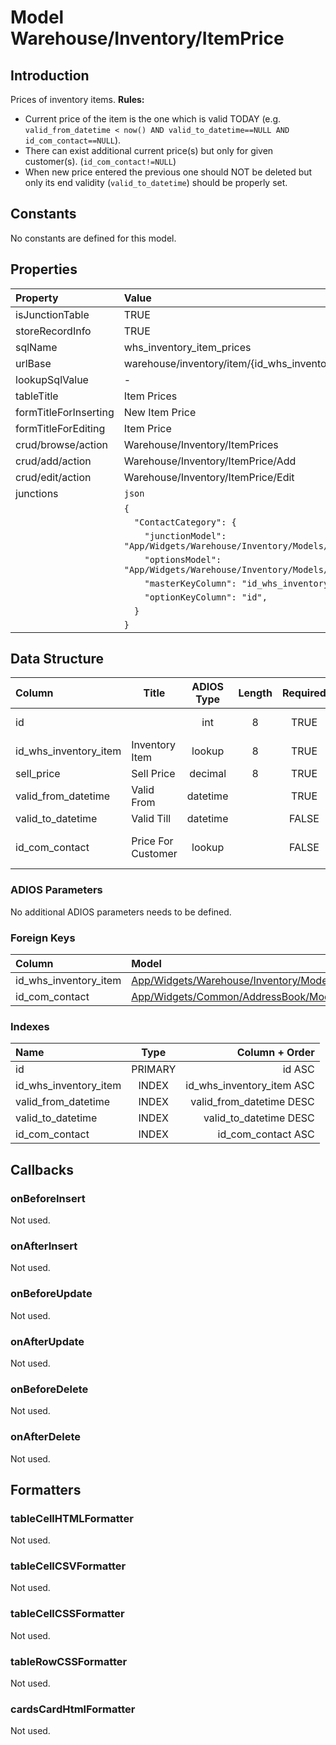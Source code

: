 # Model Warehouse/Inventory/ItemPrice

## Introduction

Prices of inventory items.
**Rules:**
* Current price of the item is the one which is valid TODAY (e.g. `valid_from_datetime < now() AND valid_to_datetime==NULL AND id_com_contact==NULL`).
* There can exist additional current price(s) but only for given customer(s). (`id_com_contact!=NULL`) 
* When new price entered the previous one should NOT be deleted but only its end validity (`valid_to_datetime`) should be properly set. 

## Constants

No constants are defined for this model.

## Properties

| Property              | Value                                                                     |
| :-------------------- | :------------------------------------------------------------------------ |
| isJunctionTable       | TRUE                                                                      |
| storeRecordInfo       | TRUE                                                                      |
| sqlName               | whs_inventory_item_prices                                                 |
| urlBase               | warehouse/inventory/item/{id_whs_inventory_item}/prices                   |
| lookupSqlValue        | -                                                                         |
| tableTitle            | Item Prices                                                               |
| formTitleForInserting | New Item Price                                                            |
| formTitleForEditing   | Item Price                                                                |
| crud/browse/action    | Warehouse/Inventory/ItemPrices                                            |
| crud/add/action       | Warehouse/Inventory/ItemPrice/Add                                         |
| crud/edit/action      | Warehouse/Inventory/ItemPrice/Edit                                        |
| junctions             | `json`                                                                    |
|                       | `{`                                                                       |
|                       | `  "ContactCategory": {`                                                  |
|                       | `    "junctionModel": "App/Widgets/Warehouse/Inventory/Models/Item",`     |
|                       | `    "optionsModel": "App/Widgets/Warehouse/Inventory/Models/ItemPrice",` |
|                       | `    "masterKeyColumn": "id_whs_inventory_item",`                         |
|                       | `    "optionKeyColumn": "id",`                                            |
|                       | `  }`                                                                     |
|                       | `}`                                                                       |

## Data Structure

| Column                | Title              | ADIOS Type | Length | Required | Notes                      |
| :-------------------- | ------------------ | :--------: | :----: | :------: | :------------------------- |
| id                    |                    |    int     |   8    |   TRUE   | Unique record ID           |
| id_whs_inventory_item | Inventory Item     |   lookup   |   8    |   TRUE   |                            |
| sell_price            | Sell Price         |  decimal   |   8    |   TRUE   |                            |
| valid_from_datetime   | Valid From         |  datetime  |        |   TRUE   |                            |
| valid_to_datetime     | Valid Till         |  datetime  |        |  FALSE   |                            |
| id_com_contact        | Price For Customer |   lookup   |        |  FALSE   | Special price for customer |

### ADIOS Parameters

No additional ADIOS parameters needs to be defined.

### Foreign Keys

| Column                | Model                                                                                                  | Relation | OnUpdate | OnDelete |
| :-------------------- | :----------------------------------------------------------------------------------------------------- | :------: | -------- | -------- |
| id_whs_inventory_item | [App/Widgets/Warehouse/Inventory/Models/Item](./Item.md)                                               |   1:N    | Cascade  | Restrict |
| id_com_contact        | [App/Widgets/Common/AddressBook/Models/Contact](../../../Common/AddressBook/Models/Contact.md/Unit.md) |   1:N    | Cascade  | Cascade  |

### Indexes

| Name                  |  Type   |            Column + Order |
| :-------------------- | :-----: | ------------------------: |
| id                    | PRIMARY |                    id ASC |
| id_whs_inventory_item |  INDEX  | id_whs_inventory_item ASC |
| valid_from_datetime   |  INDEX  |  valid_from_datetime DESC |
| valid_to_datetime     |  INDEX  |    valid_to_datetime DESC |
| id_com_contact        |  INDEX  |        id_com_contact ASC |

## Callbacks

### onBeforeInsert

Not used.

### onAfterInsert

Not used.

### onBeforeUpdate

Not used.

### onAfterUpdate

Not used.

### onBeforeDelete

Not used.

### onAfterDelete

Not used.

## Formatters

### tableCellHTMLFormatter

Not used.

### tableCellCSVFormatter

Not used.

### tableCellCSSFormatter

Not used.

### tableRowCSSFormatter

Not used.

### cardsCardHtmlFormatter

Not used.
